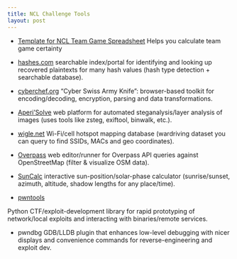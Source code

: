```yaml
---
title: NCL Challenge Tools
layout: post
---
```


- [Template for NCL Team Game Spreadsheet](https://docs.google.com/spreadsheets/d/1LbWelsiOC644HMjEbczUHIytiA-4EeqH/copy)
Helps you calculate team game certainty

- [hashes.com](hashes.com)
searchable index/portal for identifying and looking up recovered plaintexts for many hash values (hash type detection + searchable database). 

- [cyberchef.org](cyberchef.org)
“Cyber Swiss Army Knife”: browser-based toolkit for encoding/decoding, encryption, parsing and data transformations. 

- [Aperi’Solve](aperisolve.com)
web platform for automated steganalysis/layer analysis of images (uses tools like zsteg, exiftool, binwalk, etc.). 

- [wigle.net](wigle.net)
Wi-Fi/cell hotspot mapping database (wardriving dataset you can query to find SSIDs, MACs and geo coordinates). 

- [Overpass](https://overpass-turbo.eu/)
web editor/runner for Overpass API queries against OpenStreetMap (filter & visualize OSM data). 


- [SunCalc](https://www.suncalc.org/)
interactive sun-position/solar-phase calculator (sunrise/sunset, azimuth, altitude, shadow lengths for any place/time). 


- [pwntools](docs.pwntools.com)

Python CTF/exploit-development library for rapid prototyping of network/local exploits and interacting with binaries/remote services. 

- pwndbg
GDB/LLDB plugin that enhances low-level debugging with nicer displays and convenience commands for reverse-engineering and exploit dev.
